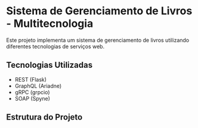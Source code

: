 # Sistema de Gerenciamento de Livros - Multitecnologia

Este projeto implementa um sistema de gerenciamento de livros utilizando diferentes tecnologias de serviços web.

## Tecnologias Utilizadas

- REST (Flask)
- GraphQL (Ariadne)
- gRPC (grpcio)
- SOAP (Spyne)

## Estrutura do Projeto 